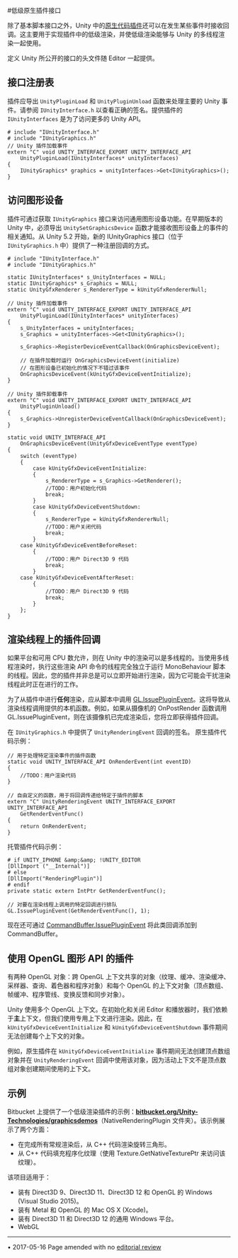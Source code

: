 #低级原生插件接口

除了基本脚本接口之外，Unity 中的[原生代码插件](Plugins.html)还可以在发生某些事件时接收回调。这主要用于实现插件中的低级渲染，并使低级渲染能够与 Unity 的多线程渲染一起使用。

定义 Unity 所公开的接口的头文件随 Editor 一起提供。


## 接口注册表

插件应导出 `UnityPluginLoad` 和 `UnityPluginUnload` 函数来处理主要的 Unity 事件。请参阅 `IUnityInterface.h` 以查看正确的签名。提供插件的 `IUnityInterfaces` 是为了访问更多的 Unity API。

````
# include "IUnityInterface.h"
# include "IUnityGraphics.h"
// Unity 插件加载事件
extern "C" void UNITY_INTERFACE_EXPORT UNITY_INTERFACE_API
    UnityPluginLoad(IUnityInterfaces* unityInterfaces)
{
    IUnityGraphics* graphics = unityInterfaces->Get<IUnityGraphics>();
}
````


## 访问图形设备

插件可通过获取 `IUnityGraphics` 接口来访问通用图形设备功能。在早期版本的 Unity 中，必须导出 `UnitySetGraphicsDevice` 函数才能接收图形设备上的事件的相关通知。从 Unity 5.2 开始，新的 IUnityGraphics 接口（位于 `IUnityGraphics.h` 中）提供了一种注册回调的方式。

````
# include "IUnityInterface.h"
# include "IUnityGraphics.h"
    
static IUnityInterfaces* s_UnityInterfaces = NULL;
static IUnityGraphics* s_Graphics = NULL;
static UnityGfxRenderer s_RendererType = kUnityGfxRendererNull;
    
// Unity 插件加载事件
extern "C" void UNITY_INTERFACE_EXPORT UNITY_INTERFACE_API
    UnityPluginLoad(IUnityInterfaces* unityInterfaces)
{
    s_UnityInterfaces = unityInterfaces;
    s_Graphics = unityInterfaces->Get<IUnityGraphics>();
        
    s_Graphics->RegisterDeviceEventCallback(OnGraphicsDeviceEvent);
        
    // 在插件加载时运行 OnGraphicsDeviceEvent(initialize)
    // 在图形设备已初始化的情况下不错过该事件
    OnGraphicsDeviceEvent(kUnityGfxDeviceEventInitialize);
}
    
// Unity 插件卸载事件
extern "C" void UNITY_INTERFACE_EXPORT UNITY_INTERFACE_API
    UnityPluginUnload()
{
    s_Graphics->UnregisterDeviceEventCallback(OnGraphicsDeviceEvent);
}
    
static void UNITY_INTERFACE_API
    OnGraphicsDeviceEvent(UnityGfxDeviceEventType eventType)
{
	switch (eventType)
	{
	    case kUnityGfxDeviceEventInitialize:
		{
			s_RendererType = s_Graphics->GetRenderer();
			//TODO：用户初始化代码
			break;
		}
	    case kUnityGfxDeviceEventShutdown:
		{
			s_RendererType = kUnityGfxRendererNull;
			//TODO：用户关闭代码
			break;
		}
	case kUnityGfxDeviceEventBeforeReset:
		{
		    //TODO：用户 Direct3D 9 代码
			break;
		}
	case kUnityGfxDeviceEventAfterReset:
		{
		    //TODO：用户 Direct3D 9 代码
			break;
		}
	};
}
````    

## 渲染线程上的插件回调

如果平台和可用 CPU 数允许，则在 Unity 中的渲染可以是多线程的。当使用多线程渲染时，执行这些渲染 API 命令的线程完全独立于运行 MonoBehaviour 脚本的线程。因此，您的插件并非总是可以立即开始进行渲染，因为它可能会干扰渲染线程此时正在进行的工作。

为了从插件中进行**任何**渲染，应从脚本中调用 [GL.IssuePluginEvent](../ScriptReference/GL.IssuePluginEvent.html)。这将导致从渲染线程调用提供的本机函数。例如，如果从摄像机的 OnPostRender 函数调用 GL.IssuePluginEvent，则在该摄像机已完成渲染后，您将立即获得插件回调。

在 `IUnityGraphics.h` 中提供了 `UnityRenderingEvent` 回调的签名。
原生插件代码示例：

````
// 用于处理特定渲染事件的插件函数
static void UNITY_INTERFACE_API OnRenderEvent(int eventID)
{
    //TODO：用户渲染代码
}
    
// 自由定义的函数，用于将回调传递给特定于插件的脚本
extern "C" UnityRenderingEvent UNITY_INTERFACE_EXPORT UNITY_INTERFACE_API
    GetRenderEventFunc()
{
    return OnRenderEvent;
}
````
    
托管插件代码示例：
    
````
# if UNITY_IPHONE &amp;&amp; !UNITY_EDITOR
[DllImport ("__Internal")]
# else
[DllImport("RenderingPlugin")]
# endif
private static extern IntPtr GetRenderEventFunc();
	
// 对要在渲染线程上调用的特定回调进行排队
GL.IssuePluginEvent(GetRenderEventFunc(), 1);
````

现在还可通过 [CommandBuffer.IssuePluginEvent](../ScriptReference/Rendering.CommandBuffer.IssuePluginEvent.html) 将此类回调添加到 CommandBuffer。

## 使用 OpenGL 图形 API 的插件

有两种 OpenGL 对象：跨 OpenGL 上下文共享的对象（纹理、缓冲、渲染缓冲、采样器、查询、着色器和程序对象）和每个 OpenGL 的上下文对象（顶点数组、帧缓冲、程序管线、变换反馈和同步对象）。

Unity 使用多个 OpenGL 上下文。在初始化和关闭 Editor 和播放器时，我们依赖于**主**上下文，但我们使用专用上下文进行渲染。因此，在 `kUnityGfxDeviceEventInitialize` 和 `kUnityGfxDeviceEventShutdown` 事件期间无法创建每个上下文的对象。

例如，原生插件在 `kUnityGfxDeviceEventInitialize` 事件期间无法创建顶点数组对象并在 `UnityRenderingEvent` 回调中使用该对象，因为活动上下文不是顶点数组对象创建期间使用的上下文。

## 示例


Bitbucket 上提供了一个低级渲染插件的示例：**[bitbucket.org/Unity-Technologies/graphicsdemos](https://bitbucket.org/Unity-Technologies/graphicsdemos)**（NativeRenderingPlugin 文件夹）。该示例展示了两个方面：


* 在完成所有常规渲染后，从 C++ 代码渲染旋转三角形。
* 从 C++ 代码填充程序化纹理（使用 Texture.GetNativeTexturePtr 来访问该纹理）。

该项目适用于：

* 装有 Direct3D 9、Direct3D 11、Direct3D 12 和 OpenGL 的 Windows (Visual Studio 2015)。
* 装有 Metal 和 OpenGL 的 Mac OS X (Xcode)。
* 装有 Direct3D 11 和 Direct3D 12 的通用 Windows 平台。
* WebGL

---

<span class="page-edit">• 2017-05-16  Page amended with no [editorial review](DocumentationEditorialReview.html)
</span><br/>
